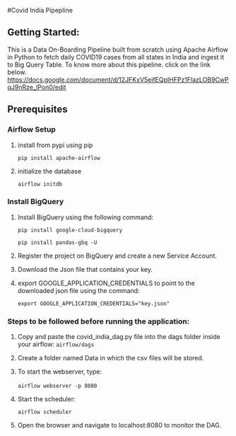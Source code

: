 #Covid India Pipepline

## Getting Started:

This is a Data On-Boarding Pipeline built from scratch using Apache Airflow in Python to fetch daily COVID19 cases from all states in India and ingest it to Big Query Table.
To know more about this pipeline. click on the link below.
https://docs.google.com/document/d/12JFKxV5eifEQpIHFPz1FlazLOB9CwPqJ9nRze_lPon0/edit

## Prerequisites

### Airflow Setup​
1.  install from pypi using pip
 
    `pip install apache-airflow`
    
2. initialize the database

    `airflow initdb`
    
### Install BigQuery​
1. Install BigQuery using the following command:
    
   `pip install google-cloud-bigquery` 
   
   `pip install pandas-gbq -U`
      
2. Register the project on BigQuery and create a new Service Account.
​
3. Download the Json file that contains your key.
​
4.  export GOOGLE_APPLICATION_CREDENTIALS to point to the downloaded json file using the command:
    
    `export GOOGLE_APPLICATION_CREDENTIALS="key.json"` 
    
### Steps to be followed before running the application:​
1. Copy and paste the covid_india_dag.py file into the dags folder inside your airflow: `airflow/dags`
​
2. Create a folder named Data in which the csv files will be stored.

3. To start the webserver, type:
    
    `airflow webserver -p 8080`
​
4. Start the scheduler:
    
    `airflow scheduler`
 
5. Open the browser and navigate to localhost:8080 to monitor the DAG.